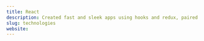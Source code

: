 ```yaml
---
title: React
description: Created fast and sleek apps using hooks and redux, paired with GraphQL through clients like Apollo.
slug: technologies
website:
---
```

